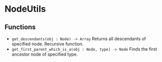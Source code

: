 # NodeUtils
## Functions
* `get_descendants(obj : Node) -> Array` Returns all descendants of specified node. Recursive function.
* `get_first_parent_which_is_a(obj : Node, type) -> Node` Finds the first ancestor node of specified type.
